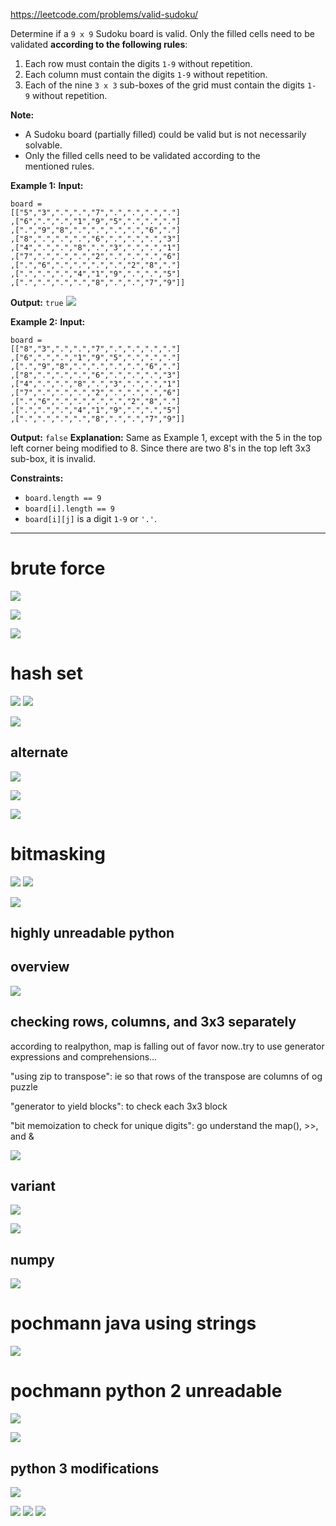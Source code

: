 https://leetcode.com/problems/valid-sudoku/

Determine if a `9 x 9` Sudoku board is valid. Only the filled cells need to be validated **according to the following rules**:

1. Each row must contain the digits `1-9` without repetition.
2. Each column must contain the digits `1-9` without repetition.
3. Each of the nine `3 x 3` sub-boxes of the grid must contain the digits `1-9` without repetition.

**Note:**
- A Sudoku board (partially filled) could be valid but is not necessarily solvable.
- Only the filled cells need to be validated according to the mentioned rules.




**Example 1:**
**Input:** 
```
board = 
[["5","3",".",".","7",".",".",".","."]
,["6",".",".","1","9","5",".",".","."]
,[".","9","8",".",".",".",".","6","."]
,["8",".",".",".","6",".",".",".","3"]
,["4",".",".","8",".","3",".",".","1"]
,["7",".",".",".","2",".",".",".","6"]
,[".","6",".",".",".",".","2","8","."]
,[".",".",".","4","1","9",".",".","5"]
,[".",".",".",".","8",".",".","7","9"]]
```
**Output:** `true`
![](../../!assets/attachments/Pasted%20image%2020240224212641.png)



**Example 2:**
**Input:** 
```
board = 
[["8","3",".",".","7",".",".",".","."]
,["6",".",".","1","9","5",".",".","."]
,[".","9","8",".",".",".",".","6","."]
,["8",".",".",".","6",".",".",".","3"]
,["4",".",".","8",".","3",".",".","1"]
,["7",".",".",".","2",".",".",".","6"]
,[".","6",".",".",".",".","2","8","."]
,[".",".",".","4","1","9",".",".","5"]
,[".",".",".",".","8",".",".","7","9"]]
```
**Output:** `false`
**Explanation:** Same as Example 1, except with the 5 in the top left corner being modified to 8. Since there are two 8's in the top left 3x3 sub-box, it is invalid.




**Constraints:**
- `board.length == 9`
- `board[i].length == 9`
- `board[i][j]` is a digit `1-9` or `'.'`.



---

# brute force
![](../../!assets/attachments/Pasted%20image%2020240225150441.png)





![](../../!assets/attachments/Pasted%20image%2020240225150610.png)

![](../../!assets/attachments/Pasted%20image%2020240225150559.png)



# hash set
![](../../!assets/attachments/Pasted%20image%2020240225150331.png)
![](../../!assets/attachments/Pasted%20image%2020240225150317.png)



![](../../!assets/attachments/Pasted%20image%2020240225150340.png)



## alternate
![](../../!assets/attachments/Pasted%20image%2020240225150513.png)

![](../../!assets/attachments/Pasted%20image%2020240225150520.png)

![](../../!assets/attachments/Pasted%20image%2020240225150541.png)







# bitmasking

![](../../!assets/attachments/Pasted%20image%2020240225150357.png)
![](../../!assets/attachments/Pasted%20image%2020240225150402.png)

![](../../!assets/attachments/Pasted%20image%2020240225150412.png)






## highly unreadable python

## overview
![](../../!assets/attachments/Pasted%20image%2020240225134710.png)




## checking rows, columns, and 3x3 separately

according to realpython, map is falling out of favor now..try to use generator expressions and comprehensions...


"using zip to transpose": ie so that rows of the transpose are columns of og puzzle

"generator to yield blocks": to check each 3x3 block

"bit memoization to check for unique digits": go understand the map(), >>, and &

![](../../!assets/attachments/Pasted%20image%2020240225143930.png)


## variant
![](../../!assets/attachments/Pasted%20image%2020240225144016.png)

![](../../!assets/attachments/Pasted%20image%2020240225144100.png)



## numpy
![](../../!assets/attachments/Pasted%20image%2020240225144045.png)








# pochmann java using strings
![](../../!assets/attachments/Pasted%20image%2020240225133934.png)




# pochmann python 2 unreadable

![](../../!assets/attachments/Pasted%20image%2020240225134304.png)


![](../../!assets/attachments/Pasted%20image%2020240225134059.png)


## python 3 modifications
![](../../!assets/attachments/Pasted%20image%2020240225134218.png)


![](../../!assets/attachments/Pasted%20image%2020240225134152.png)
![](../../!assets/attachments/Pasted%20image%2020240225134025.png)
![](../../!assets/attachments/Pasted%20image%2020240225134115.png)
